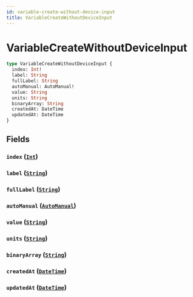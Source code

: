```yaml
---
id: variable-create-without-device-input
title: VariableCreateWithoutDeviceInput
---
```


 # VariableCreateWithoutDeviceInput





```graphql
type VariableCreateWithoutDeviceInput {
  index: Int!
  label: String
  fullLabel: String
  autoManual: AutoManual!
  value: String
  units: String
  binaryArray: String
  createdAt: DateTime
  updatedAt: DateTime
}
```


## Fields

### `index` ([`Int`](/scalars/int))




### `label` ([`String`](/scalars/string))




### `fullLabel` ([`String`](/scalars/string))




### `autoManual` ([`AutoManual`](/enums/auto-manual))




### `value` ([`String`](/scalars/string))




### `units` ([`String`](/scalars/string))




### `binaryArray` ([`String`](/scalars/string))




### `createdAt` ([`DateTime`](/scalars/date-time))




### `updatedAt` ([`DateTime`](/scalars/date-time))






